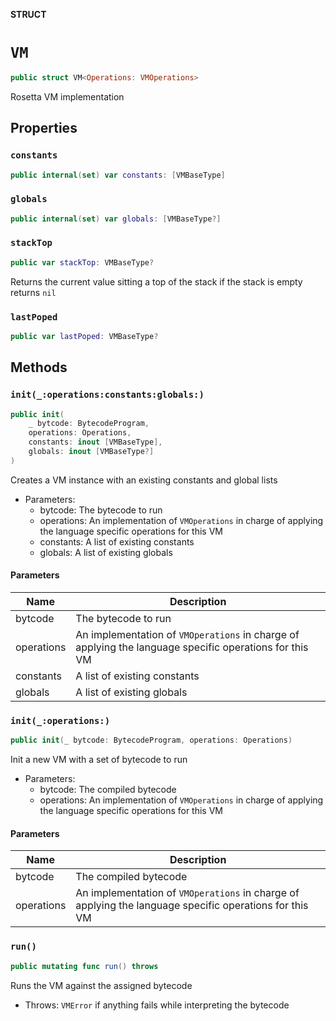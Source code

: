 **STRUCT**

# `VM`

```swift
public struct VM<Operations: VMOperations>
```

Rosetta VM implementation

## Properties
### `constants`

```swift
public internal(set) var constants: [VMBaseType]
```

### `globals`

```swift
public internal(set) var globals: [VMBaseType?]
```

### `stackTop`

```swift
public var stackTop: VMBaseType?
```

Returns the current value sitting a top of the stack if the stack is empty returns `nil`

### `lastPoped`

```swift
public var lastPoped: VMBaseType?
```

## Methods
### `init(_:operations:constants:globals:)`

```swift
public init(
    _ bytcode: BytecodeProgram,
    operations: Operations,
    constants: inout [VMBaseType],
    globals: inout [VMBaseType?]
)
```

Creates a VM instance with an existing constants and global lists
- Parameters:
  - bytcode: The bytecode to run
  - operations: An implementation of `VMOperations` in charge of applying the language
                specific operations for this VM
  - constants: A list of existing constants
  - globals: A list of existing globals

#### Parameters

| Name | Description |
| ---- | ----------- |
| bytcode | The bytecode to run |
| operations | An implementation of `VMOperations` in charge of applying the language specific operations for this VM |
| constants | A list of existing constants |
| globals | A list of existing globals |

### `init(_:operations:)`

```swift
public init(_ bytcode: BytecodeProgram, operations: Operations)
```

Init a new VM with a set of bytecode to run
- Parameters:
  - bytcode: The compiled bytecode
  - operations: An implementation of `VMOperations` in charge of applying the language
                specific operations for this VM

#### Parameters

| Name | Description |
| ---- | ----------- |
| bytcode | The compiled bytecode |
| operations | An implementation of `VMOperations` in charge of applying the language specific operations for this VM |

### `run()`

```swift
public mutating func run() throws
```

Runs the VM against the assigned bytecode
- Throws: `VMError` if anything fails while interpreting the bytecode
